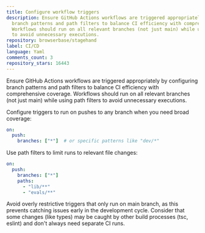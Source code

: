 ```yaml
---
title: Configure workflow triggers
description: Ensure GitHub Actions workflows are triggered appropriately by configuring
  branch patterns and path filters to balance CI efficiency with comprehensive coverage.
  Workflows should run on all relevant branches (not just main) while using path filters
  to avoid unnecessary executions.
repository: browserbase/stagehand
label: CI/CD
language: Yaml
comments_count: 3
repository_stars: 16443
---
```


Ensure GitHub Actions workflows are triggered appropriately by configuring branch patterns and path filters to balance CI efficiency with comprehensive coverage. Workflows should run on all relevant branches (not just main) while using path filters to avoid unnecessary executions.

Configure triggers to run on pushes to any branch when you need broad coverage:
```yaml
on:
  push:
    branches: ["*"]  # or specific patterns like "dev/*"
```

Use path filters to limit runs to relevant file changes:
```yaml
on:
  push:
    branches: ["*"]
    paths:
      - "lib/**"
      - "evals/**"
```

Avoid overly restrictive triggers that only run on main branch, as this prevents catching issues early in the development cycle. Consider that some changes (like types) may be caught by other build processes (tsc, eslint) and don't always need separate CI runs.